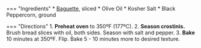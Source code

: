 === "Ingredients"
    * [Baguette](yeast-doughs/baguettes.md), sliced
    * Olive Oil
    * Kosher Salt
    * Black Peppercorn, ground

=== "Directions"
    1. **Preheat oven** to 350ºF (177ºC).
    2. **Season crostinis.** Brush bread slices with oil, both sides. Season with salt and pepper.
    3. **Bake** 10 minutes at 350ºF. Flip. Bake 5 - 10 minutes more to desired texture.
